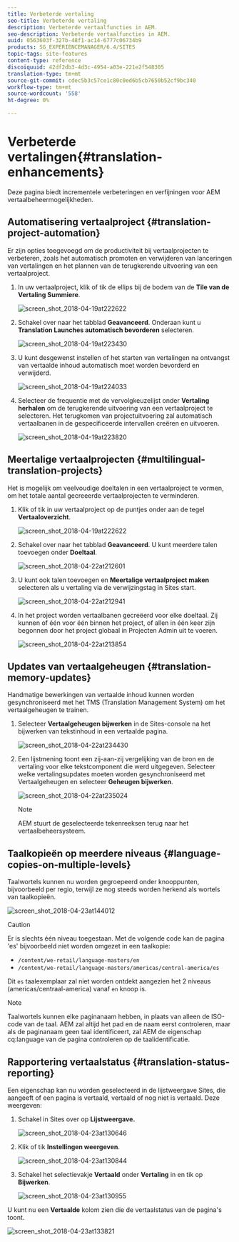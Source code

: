 ```yaml
---
title: Verbeterde vertaling
seo-title: Verbeterde vertaling
description: Verbeterde vertaalfuncties in AEM.
seo-description: Verbeterde vertaalfuncties in AEM.
uuid: 0563603f-327b-48f1-ac14-6777c06734b9
products: SG_EXPERIENCEMANAGER/6.4/SITES
topic-tags: site-features
content-type: reference
discoiquuid: 42df2db3-4d3c-4954-a03e-221e2f548305
translation-type: tm+mt
source-git-commit: cdec5b3c57ce1c80c0ed6b5cb7650b52cf9bc340
workflow-type: tm+mt
source-wordcount: '558'
ht-degree: 0%

---
```



# Verbeterde vertalingen{#translation-enhancements}

Deze pagina biedt incrementele verbeteringen en verfijningen voor AEM vertaalbeheermogelijkheden.

## Automatisering vertaalproject {#translation-project-automation}

Er zijn opties toegevoegd om de productiviteit bij vertaalprojecten te verbeteren, zoals het automatisch promoten en verwijderen van lanceringen van vertalingen en het plannen van de terugkerende uitvoering van een vertaalproject.

1. In uw vertaalproject, klik of tik de ellips bij de bodem van de **Tile van de Vertaling Summiere**.

   ![screen_shot_2018-04-19at222622](assets/screen_shot_2018-04-19at222622.jpg)

1. Schakel over naar het tabblad **Geavanceerd**. Onderaan kunt u **Translation Launches automatisch bevorderen** selecteren.

   ![screen_shot_2018-04-19at223430](assets/screen_shot_2018-04-19at223430.jpg)

1. U kunt desgewenst instellen of het starten van vertalingen na ontvangst van vertaalde inhoud automatisch moet worden bevorderd en verwijderd.

   ![screen_shot_2018-04-19at224033](assets/screen_shot_2018-04-19at224033.jpg)

1. Selecteer de frequentie met de vervolgkeuzelijst onder **Vertaling herhalen** om de terugkerende uitvoering van een vertaalproject te selecteren. Het terugkomen van projectuitvoering zal automatisch vertaalbanen in de gespecificeerde intervallen creëren en uitvoeren.

   ![screen_shot_2018-04-19at223820](assets/screen_shot_2018-04-19at223820.jpg)

## Meertalige vertaalprojecten {#multilingual-translation-projects}

Het is mogelijk om veelvoudige doeltalen in een vertaalproject te vormen, om het totale aantal gecreeerde vertaalprojecten te verminderen.

1. Klik of tik in uw vertaalproject op de puntjes onder aan de tegel **Vertaaloverzicht**.

   ![screen_shot_2018-04-19at222622](assets/screen_shot_2018-04-19at222622.jpg)

1. Schakel over naar het tabblad **Geavanceerd**. U kunt meerdere talen toevoegen onder **Doeltaal**.

   ![screen_shot_2018-04-22at212601](assets/screen_shot_2018-04-22at212601.jpg)

1. U kunt ook talen toevoegen en **Meertalige vertaalproject maken** selecteren als u vertaling via de verwijzingstag in Sites start.

   ![screen_shot_2018-04-22at212941](assets/screen_shot_2018-04-22at212941.jpg)

1. In het project worden vertaalbanen gecreëerd voor elke doeltaal. Zij kunnen of één voor één binnen het project, of allen in één keer zijn begonnen door het project globaal in Projecten Admin uit te voeren.

   ![screen_shot_2018-04-22at213854](assets/screen_shot_2018-04-22at213854.jpg)

## Updates van vertaalgeheugen {#translation-memory-updates}

Handmatige bewerkingen van vertaalde inhoud kunnen worden gesynchroniseerd met het TMS (Translation Management System) om het vertaalgeheugen te trainen.

1. Selecteer **Vertaalgeheugen bijwerken** in de Sites-console na het bijwerken van tekstinhoud in een vertaalde pagina.

   ![screen_shot_2018-04-22at234430](assets/screen_shot_2018-04-22at234430.jpg)

1. Een lijstmening toont een zij-aan-zij vergelijking van de bron en de vertaling voor elke tekstcomponent die werd uitgegeven. Selecteer welke vertalingsupdates moeten worden gesynchroniseerd met Vertaalgeheugen en selecteer **Geheugen bijwerken**.

   ![screen_shot_2018-04-22at235024](assets/screen_shot_2018-04-22at235024.jpg)

   >[!NOTE]
   >
   >AEM stuurt de geselecteerde tekenreeksen terug naar het vertaalbeheersysteem.

## Taalkopieën op meerdere niveaus {#language-copies-on-multiple-levels}

Taalwortels kunnen nu worden gegroepeerd onder knooppunten, bijvoorbeeld per regio, terwijl ze nog steeds worden herkend als wortels van taalkopieën.

![screen_shot_2018-04-23at144012](assets/screen_shot_2018-04-23at144012.jpg)

>[!CAUTION]
>
>Er is slechts één niveau toegestaan. Met de volgende code kan de pagina &#39;es&#39; bijvoorbeeld niet worden omgezet in een taalkopie:
>
>* `/content/we-retail/language-masters/en`
>* `/content/we-retail/language-masters/americas/central-america/es`

>
>
Dit `es` taalexemplaar zal niet worden ontdekt aangezien het 2 niveaus (americas/centraal-america) vanaf `en` knoop is.

>[!NOTE]
>
>Taalwortels kunnen elke paginanaam hebben, in plaats van alleen de ISO-code van de taal. AEM zal altijd het pad en de naam eerst controleren, maar als de paginanaam geen taal identificeert, zal AEM de eigenschap cq:language van de pagina controleren op de taalidentificatie.

## Rapportering vertaalstatus {#translation-status-reporting}

Een eigenschap kan nu worden geselecteerd in de lijstweergave Sites, die aangeeft of een pagina is vertaald, vertaald of nog niet is vertaald. Deze weergeven:

1. Schakel in Sites over op **Lijstweergave.**

   ![screen_shot_2018-04-23at130646](assets/screen_shot_2018-04-23at130646.jpg)

1. Klik of tik **Instellingen weergeven**.

   ![screen_shot_2018-04-23at130844](assets/screen_shot_2018-04-23at130844.jpg)

1. Schakel het selectievakje **Vertaald** onder **Vertaling** in en tik op **Bijwerken**.

   ![screen_shot_2018-04-23at130955](assets/screen_shot_2018-04-23at130955.jpg)

U kunt nu een **Vertaalde** kolom zien die de vertaalstatus van de pagina&#39;s toont.

![screen_shot_2018-04-23at133821](assets/screen_shot_2018-04-23at133821.jpg)

